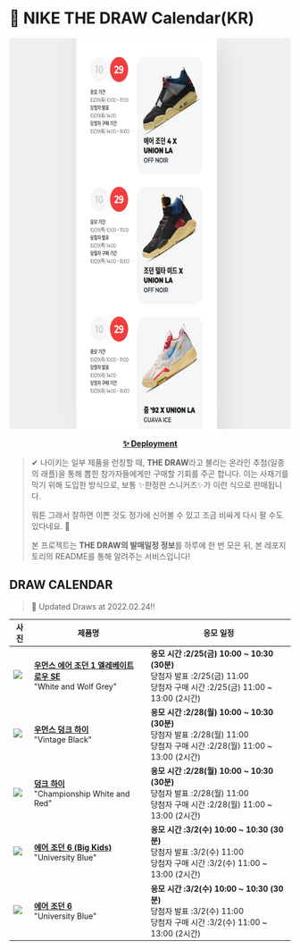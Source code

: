 # 👟 NIKE THE DRAW Calendar(KR)

<div align="center">
  <a href="https://junhoyeo.github.io/NIKE-THE-DRAW-Calendar/">
    <img src="./docs/images/preview.png" alt="Preview image of deployed application" height="700px" width="700px" />
  </a>
</div>

<p align="center">
  <a href="https://junhoyeo.github.io/NIKE-THE-DRAW-Calendar/">
    <strong>✨ Deployment</strong>
  </a>
</p>

> ✔ 나이키는 일부 제품을 런칭할 때, **THE DRAW**라고 불리는 온라인 추첨(일종의 래플)을 통해 뽑힌 참가자들에게만 구매할 기회를 주곤 합니다. 이는 사재기를 막기 위해 도입한 방식으로, 보통 ✨한정판 스니커즈✨가 이런 식으로 판매됩니다.
>
> 뭐튼 그래서 잘하면 이쁜 것도 정가에 신어볼 수 있고 조금 비싸게 다시 팔 수도 있다네요. 🤭
>
> 본 프로젝트는 **THE DRAW의 발매일정 정보**를 하루에 한 번 모은 뒤, 본 레포지토리의 README를 통해 알려주는 서비스입니다!

## DRAW CALENDAR

<!-- DRAW CALENDAR: START -->

> 👟 Updated Draws at 2022.02.24‼️

| 사진 | 제품명 | 응모 일정 |
| --- | ---- | ------- |
| <img src="https://static-breeze.nike.co.kr/kr/ko_kr/cmsstatic/product/DH7004-100/3e1b9fc7-6177-4300-943e-47a8bf516350_primary.jpg?snkrBrowse" width="256" /> | <a href="https://www.nike.com/kr/launch/t/women/fw/basketball/DH7004-100/ldwt89/wmns-air-jordan-1-elevate-low"><strong>우먼스 에어 조던 1 엘레베이트 로우 SE</strong><br /></a> "White and Wolf Grey" | <strong>응모 시간 :2/25(금) 10:00 ~ 10:30 (30분)</strong><br />당첨자 발표 :2/25(금) 11:00<br />당첨자 구매 시간 :2/25(금) 11:00 ~ 13:00 (2시간) |
| <img src="https://static-breeze.nike.co.kr/kr/ko_kr/cmsstatic/product/DQ8581-100/1fbb2c90-88ba-478c-9499-49b861050e18_primary.jpg?snkrBrowse" width="256" /> | <a href="https://www.nike.com/kr/launch/t/women/fw/nike-sportswear/DQ8581-100/keqz19/w-nike-dunk-high"><strong>우먼스 덩크 하이</strong><br /></a> "Vintage Black" | <strong>응모 시간 :2/28(월) 10:00 ~ 10:30 (30분)</strong><br />당첨자 발표 :2/28(월) 11:00<br />당첨자 구매 시간 :2/28(월) 11:00 ~ 13:00 (2시간) |
| <img src="https://static-breeze.nike.co.kr/kr/ko_kr/cmsstatic/product/DD1399-106/f13e4911-5280-4275-a5b2-b15a0e6e30fd_primary.jpg?snkrBrowse" width="256" /> | <a href="https://www.nike.com/kr/launch/t/men/fw/nike-sportswear/DD1399-106/lhbu90/nike-dunk-hi-retro"><strong>덩크 하이</strong><br /></a> "Championship White and Red" | <strong>응모 시간 :2/28(월) 10:00 ~ 10:30 (30분)</strong><br />당첨자 발표 :2/28(월) 11:00<br />당첨자 구매 시간 :2/28(월) 11:00 ~ 13:00 (2시간) |
| <img src="https://static-breeze.nike.co.kr/kr/ko_kr/cmsstatic/product/384665-410/db598157-7d2a-4dae-ac2e-be6961b6d293_primary.jpg?snkrBrowse" width="256" /> | <a href="https://www.nike.com/kr/launch/t/junior/fw/basketball/384665-410/kmxu49/air-jordan-6-retro-gs"><strong>에어 조던 6 (Big Kids)</strong><br /></a> "University Blue" | <strong>응모 시간 :3/2(수) 10:00 ~ 10:30 (30분)</strong><br />당첨자 발표 :3/2(수) 11:00<br />당첨자 구매 시간 :3/2(수) 11:00 ~ 13:00 (2시간) |
| <img src="https://static-breeze.nike.co.kr/kr/ko_kr/cmsstatic/product/CT8529-410/e0edf05e-14cd-4240-bd63-3eac9c93b315_primary.jpg?snkrBrowse" width="256" /> | <a href="https://www.nike.com/kr/launch/t/men/fw/basketball/CT8529-410/jqiu13/air-jordan-6-retro"><strong>에어 조던 6</strong><br /></a> "University Blue" | <strong>응모 시간 :3/2(수) 10:00 ~ 10:30 (30분)</strong><br />당첨자 발표 :3/2(수) 11:00<br />당첨자 구매 시간 :3/2(수) 11:00 ~ 13:00 (2시간) |

<!-- DRAW CALENDAR: END -->
